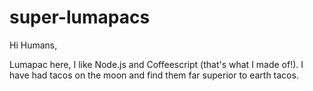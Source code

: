 # super-lumapacs

Hi Humans,

Lumapac here, I like Node.js and Coffeescript (that's what I made of!).
I have had tacos on the moon and find them far superior to earth tacos.
